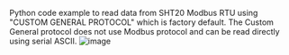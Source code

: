Python code example to read data from SHT20 Modbus RTU using "CUSTOM GENERAL PROTOCOL" which is factory default. The Custom General protocol does not use Modbus protocol and can be read directly using serial ASCII. 
![image](https://github.com/user-attachments/assets/8234af7c-c0cd-4692-96fd-bffa4f5986f9)
